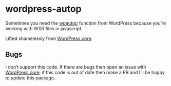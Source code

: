 # wordpress-autop
Sometimes you need the [wpautop](http://codex.wordpress.org/Function_Reference/wpautop) function from WordPress because you’re working with WXR files in javascript.

Lifted shamelessly from [WordPress core](https://github.com/WordPress/WordPress/blob/master/wp-admin/js/editor.js).

## Bugs
I don’t support this code. If there are bugs then open an issue with [WordPress core](https://make.wordpress.org/core/handbook/reporting-bugs/); if this code is out of date then make a PR and I’ll be happy to update this package.